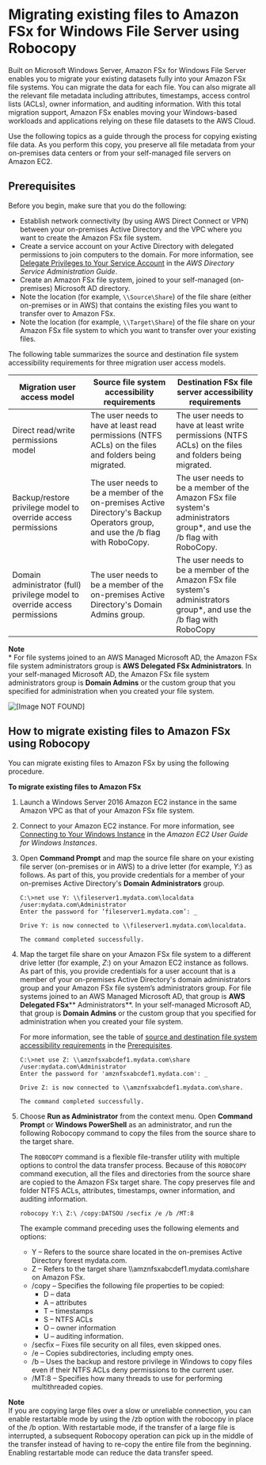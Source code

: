 # Migrating existing files to Amazon FSx for Windows File Server using Robocopy<a name="migrate-files-to-fsx"></a>

Built on Microsoft Windows Server, Amazon FSx for Windows File Server enables you to migrate your existing datasets fully into your Amazon FSx file systems\. You can migrate the data for each file\. You can also migrate all the relevant file metadata including attributes, timestamps, access control lists \(ACLs\), owner information, and auditing information\. With this total migration support, Amazon FSx enables moving your Windows\-based workloads and applications relying on these file datasets to the AWS Cloud\.

Use the following topics as a guide through the process for copying existing file data\. As you perform this copy, you preserve all file metadata from your on\-premises data centers or from your self\-managed file servers on Amazon EC2\.

## Prerequisites<a name="fsx-migrate-prereqs"></a>

Before you begin, make sure that you do the following:
+ Establish network connectivity \(by using AWS Direct Connect or VPN\) between your on\-premises Active Directory and the VPC where you want to create the Amazon FSx file system\.
+ Create a service account on your Active Directory with delegated permissions to join computers to the domain\. For more information, see [Delegate Privileges to Your Service Account](https://docs.aws.amazon.com/directoryservice/latest/admin-guide/prereq_connector.html#connect_delegate_privileges) in the *AWS Directory Service Administration Guide*\.
+ Create an Amazon FSx file system, joined to your self\-managed \(on\-premises\) Microsoft AD directory\.
+ Note the location \(for example, `\\Source\Share`\) of the file share \(either on\-premises or in AWS\) that contains the existing files you want to transfer over to Amazon FSx\.
+ Note the location \(for example, `\\Target\Share`\) of the file share on your Amazon FSx file system to which you want to transfer over your existing files\.

The following table summarizes the source and destination file system accessibility requirements for three migration user access models\.


| Migration user access model | Source file system accessibility requirements | Destination FSx file server accessibility requirements | 
| --- | --- | --- | 
| Direct read/write permissions model | The user needs to have at least read permissions \(NTFS ACLs\) on the files and folders being migrated\. | The user needs to have at least write permissions \(NTFS ACLs\) on the files and folders being migrated\. | 
| Backup/restore privilege model to override access permissions | The user needs to be a member of the on\-premises Active Directory's Backup Operators group, and use the /b flag with RoboCopy\. | The user needs to be a member of the Amazon FSx file system's administrators group\*, and use the /b flag with RoboCopy\. | 
| Domain administrator \(full\) privilege model to override access permissions | The user needs to be a member of the on\-premises Active Directory's Domain Admins group\. | The user needs to be a member of the Amazon FSx file system's administrators group\*, and use the /b flag with RoboCopy | 

**Note**  
\* For file systems joined to an AWS Managed Microsoft AD, the Amazon FSx file system administrators group is **AWS Delegated FSx Administrators**\. In your self\-managed Microsoft AD, the Amazon FSx file system administrators group is **Domain Admins** or the custom group that you specified for administration when you created your file system\.

![\[Image NOT FOUND\]](http://docs.aws.amazon.com/fsx/latest/WindowsGuide/images/fsx-migrate-existing.png)

## How to migrate existing files to Amazon FSx using Robocopy<a name="fsx-migrate-procedure"></a>

You can migrate existing files to Amazon FSx by using the following procedure\.

**To migrate existing files to Amazon FSx**

1. Launch a Windows Server 2016 Amazon EC2 instance in the same Amazon VPC as that of your Amazon FSx file system\.

1. Connect to your Amazon EC2 instance\. For more information, see [Connecting to Your Windows Instance](https://docs.aws.amazon.com/AWSEC2/latest/WindowsGuide/connecting_to_windows_instance.html) in the *Amazon EC2 User Guide for Windows Instances*\.

1. Open **Command Prompt** and map the source file share on your existing file server \(on\-premises or in AWS\) to a drive letter \(for example, *Y*:\) as follows\. As part of this, you provide credentials for a member of your on\-premises Active Directory's **Domain Administrators** group\.

   ```
   C:\>net use Y: \\fileserver1.mydata.com\localdata /user:mydata.com\Administrator
   Enter the password for ‘fileserver1.mydata.com’: _
   
   Drive Y: is now connected to \\fileserver1.mydata.com\localdata.
   
   The command completed successfully.
   ```

1. Map the target file share on your Amazon FSx file system to a different drive letter \(for example, *Z*:\) on your Amazon EC2 instance as follows\. As part of this, you provide credentials for a user account that is a member of your on\-premises Active Directory's domain administrators group and your Amazon FSx file system’s administrators group\. For file systems joined to an AWS Managed Microsoft AD, that group is **AWS Delegated FSx**** Administrators**\. In your self\-managed Microsoft AD, that group is **Domain Admins** or the custom group that you specified for administration when you created your file system\.

   For more information, see the table of [source and destination file system accessibility requirements](#role-access-table) in the [Prerequisites](#fsx-migrate-prereqs)\.

   ```
   C:\>net use Z: \\amznfsxabcdef1.mydata.com\share /user:mydata.com\Administrator
   Enter the password for 'amznfsxabcdef1.mydata.com': _
   
   Drive Z: is now connected to \\amznfsxabcdef1.mydata.com\share.
   
   The command completed successfully.
   ```

1. Choose **Run as Administrator** from the context menu\. Open **Command Prompt** or **Windows PowerShell** as an administrator, and run the following Robocopy command to copy the files from the source share to the target share\. 

   The `ROBOCOPY` command is a flexible file\-transfer utility with multiple options to control the data transfer process\. Because of this `ROBOCOPY` command execution, all the files and directories from the source share are copied to the Amazon FSx target share\. The copy preserves file and folder NTFS ACLs, attributes, timestamps, owner information, and auditing information\.

   ```
   robocopy Y:\ Z:\ /copy:DATSOU /secfix /e /b /MT:8
   ```

   The example command preceding uses the following elements and options:
   + Y – Refers to the source share located in the on\-premises Active Directory forest mydata\.com\.
   + Z – Refers to the target share \\\\amznfsxabcdef1\.mydata\.com\\share on Amazon FSx\.
   + /copy – Specifies the following file properties to be copied: 
     + D – data
     + A – attributes
     + T – timestamps
     + S – NTFS ACLs
     + O – owner information
     + U – auditing information\.
   + /secfix – Fixes file security on all files, even skipped ones\.
   + /e – Copies subdirectories, including empty ones\.
   + /b – Uses the backup and restore privilege in Windows to copy files even if their NTFS ACLs deny permissions to the current user\.
   + /MT:8 – Specifies how many threads to use for performing multithreaded copies\.

**Note**  
If you are copying large files over a slow or unreliable connection, you can enable restartable mode by using the /zb option with the robocopy in place of the /b option\. With restartable mode, if the transfer of a large file is interrupted, a subsequent Robocopy operation can pick up in the middle of the transfer instead of having to re\-copy the entire file from the beginning\. Enabling restartable mode can reduce the data transfer speed\.